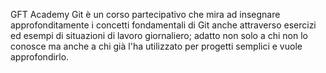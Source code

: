GFT Academy Git è un corso partecipativo che mira ad insegnare approfonditamente i concetti fondamentali di Git anche attraverso esercizi ed esempi di situazioni di lavoro giornaliero; adatto non solo a chi non lo conosce ma anche a chi già l'ha utilizzato per progetti semplici e vuole approfondirlo.
